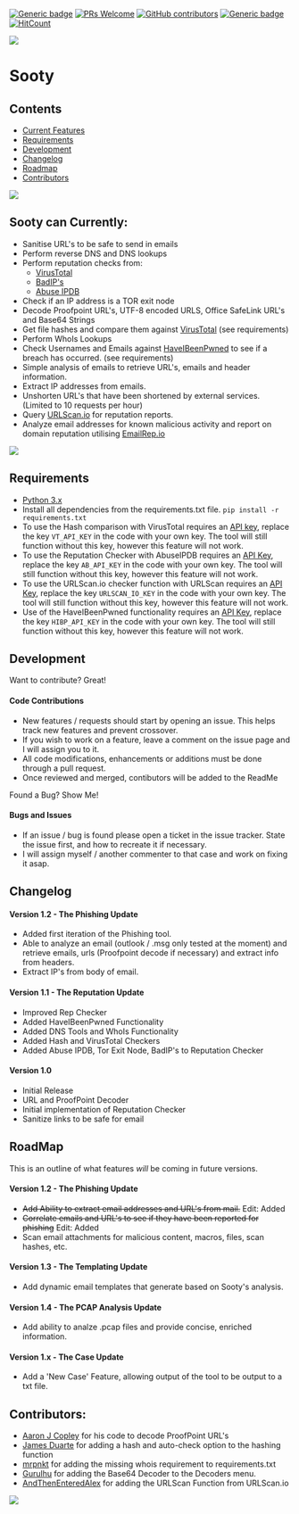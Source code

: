 [![Generic badge](https://img.shields.io/badge/Made%20with-Python-blue.svg?style=flat-square)](https://GitHub.com/theresafewconors/sooty)
[![PRs Welcome](https://img.shields.io/badge/PRs-welcome-green.svg?style=flat-square)](https://GitHub.com/theresafewconors/sooty)
[![GitHub contributors](https://img.shields.io/github/contributors/theresafewconors/sooty.svg?style=flat-square)](https://GitHub.com/theresafewconors/sooty/graphs/contributors/)
[![Generic badge](https://img.shields.io/badge/Built%20For-SOC%20Analyst's-olive.svg?style=flat-square)](https://GitHub.com/theresafewconors/sooty)
[![HitCount](http://hits.dwyl.io/theresafewconors/sooty.svg)](https://GitHub.com/theresafewconors/sooty)


![](readmeimages/sooty_logo.png)

# Sooty

## Contents
 - [Current Features](#sooty-can-currently)
 - [Requirements](#requirements)
 - [Development](#development)
 - [Changelog](#changelog)
 - [Roadmap](#roadmap)
 - [Contributors](#contributors)
 
<!-- The SOC Analysts all-in-one CLI tool to automate and speed up workflow. -->

![](readmeimages/repcheck.gif)


## Sooty can Currently:
  - Sanitise URL's to be safe to send in emails
  - Perform reverse DNS and DNS lookups
  - Perform reputation checks from:
    - [VirusTotal](https://www.virustotal.com)
    - [BadIP's](https://www.badips.com/)
    - [Abuse IPDB](https://www.abuseipdb.com/)
  - Check if an IP address is a TOR exit node
  - Decode Proofpoint URL's, UTF-8 encoded URLS, Office SafeLink URL's and Base64 Strings
  - Get file hashes and compare them against [VirusTotal](https://www.virustotal.com) (see requirements)
  - Perform WhoIs Lookups
  - Check Usernames and Emails against [HaveIBeenPwned](https://haveibeenpwned.com) to see if a breach has occurred. (see requirements)
  - Simple analysis of emails to retrieve URL's, emails and header information.
  - Extract IP addresses from emails.
  - Unshorten URL's that have been shortened by external services. (Limited to 10 requests per hour)
  - Query [URLScan.io](https://urlscan.io) for reputation reports.
  - Analyze email addresses for known malicious activity and report on domain reputation utilising [EmailRep.io](https://emailrep.io)

![](readmeimages/email_analysis.gif)

## Requirements
 - [Python 3.x](https://www.python.org/)
 - Install all dependencies from the requirements.txt file. `pip install -r requirements.txt`
 - To use the Hash comparison with VirusTotal requires an [API key](https://developers.virustotal.com/reference), replace the key `VT_API_KEY` in the code with your own key. The tool will still function without this key, however this feature will not work.
 - To use the Reputation Checker with AbuseIPDB requires an [API Key](https://www.abuseipdb.com/api), replace the key `AB_API_KEY` in the code with your own key. The tool will still function without this key, however this feature will not work.
 - To use the URLScan.io checker function with URLScan requires an [API Key](https://urlscan.io/about-api/), replace the key `URLSCAN_IO_KEY` in the code with your own key. The tool will still function without this key, however this feature will not work. 
 - Use of the HaveIBeenPwned functionality requires an [API Key](https://haveibeenpwned.com/API/Key), replace the key `HIBP_API_KEY` in the code with your own key. The tool will still function without this key, however this feature will not work.
 
## Development

Want to contribute? Great!

  #### Code Contributions
  - New features / requests should start by opening an issue. This helps track new features and prevent crossover.
  - If you wish to work on a feature, leave a comment on the issue page and I will assign you to it.
  - All code modifications, enhancements or additions must be done through a pull request. 
  - Once reviewed and merged, contibutors will be added to the ReadMe

Found a Bug? Show Me!

 #### Bugs and Issues
 - If an issue / bug is found please open a ticket in the issue tracker. State the issue first, and how to recreate it if necessary.
 - I will assign myself / another commenter to that case and work on fixing it asap.

## Changelog

#### Version 1.2 - The Phishing Update
 - Added first iteration of the Phishing tool.
 - Able to analyze an email (outlook / .msg only tested at the moment) and retrieve emails, urls (Proofpoint decode if necessary) and extract info from headers. 
 - Extract IP's from body of email.

#### Version 1.1 - The Reputation Update
 - Improved Rep Checker
 - Added HaveIBeenPwned Functionality
 - Added DNS Tools and WhoIs Functionality
 - Added Hash and VirusTotal Checkers
 - Added Abuse IPDB, Tor Exit Node, BadIP's to Reputation Checker
 
#### Version 1.0
 - Initial Release
 - URL and ProofPoint Decoder
 - Initial implementation of Reputation Checker
 - Sanitize links to be safe for email



## RoadMap
  This is an outline of what features *will* be coming in future versions.
  
#### Version 1.2 - The Phishing Update
  - ~~Add Ability to extract email addresses and URL's from mail.~~ Edit: Added
  - ~~Correlate emails and URL's to see if they have been reported for phishing~~ Edit: Added
  - Scan email attachments for malicious content, macros, files, scan hashes, etc.

#### Version 1.3 - The Templating Update
 - Add dynamic email templates that generate based on Sooty's analysis.

#### Version 1.4 - The PCAP Analysis Update
- Add ability to analze .pcap files and provide concise, enriched information.

#### Version 1.x - The Case Update
  - Add a 'New Case' Feature, allowing output of the tool to be output to a txt file.



## Contributors:

 - [Aaron J Copley](https://github.com/aaronjcopley) for his code to decode ProofPoint URL's
 - [James Duarte](https://github.com/GarnetSunset) for adding a hash and auto-check option to the hashing function
 - [mrpnkt](https://github.com/mrpnkt) for adding the missing whois requirement to requirements.txt
 - [Gurulhu](https://github.com/Gurulhu) for adding the Base64 Decoder to the Decoders menu.
 - [AndThenEnteredAlex](https://github.com/andthenenteredalex) for adding the URLScan Function from URLScan.io

 ![](readmeimages/vt_hashchecker.gif)
